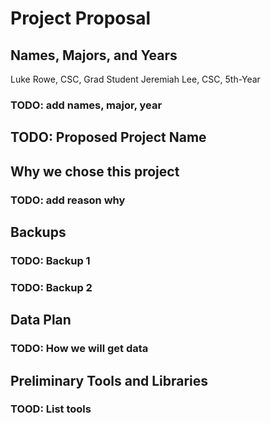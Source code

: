 # Project Proposal
## Names, Majors, and Years
Luke Rowe, CSC, Grad Student
Jeremiah Lee, CSC, 5th-Year
### TODO: add names, major, year

## TODO: Proposed Project Name

## Why we chose this project
### TODO: add reason why

## Backups
### TODO: Backup 1
### TODO: Backup 2

## Data Plan
### TODO: How we will get data

## Preliminary Tools and Libraries
### TOOD: List tools



